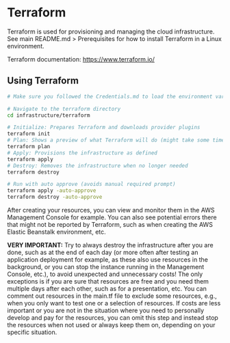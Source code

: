 # Terraform
Terraform is used for provisioning and managing the cloud infrastructure. See main README.md > Prerequisites for how to install Terraform in a Linux environment.

Terraform documentation: https://www.terraform.io/

## Using Terraform
```sh
# Make sure you followed the Credentials.md to load the environment variables in the terminal session!

# Navigate to the terraform directory
cd infrastructure/terraform

# Initialize: Prepares Terraform and downloads provider plugins
terraform init
# Plan: Shows a preview of what Terraform will do (might take some time)
terraform plan
# Apply: Provisions the infrastructure as defined
terraform apply
# Destroy: Removes the infrastructure when no longer needed
terraform destroy

# Run with auto approve (avoids manual required prompt)
terraform apply -auto-approve
terraform destroy -auto-approve
```

After creating your resources, you can view and monitor them in the AWS Management Console for example. You can also see potential errors there that might not be reported by Terraform, such as when creating the AWS Elastic Beanstalk environment, etc.

**VERY IMPORTANT:** Try to always destroy the infrastructure after you are done, such as at the end of each day (or more often after testing an application deployment for example, as these also use resources in the background, or you can stop the instance running in the Management Console, etc.), to avoid unexpected and unnecessary costs! The only exceptions is if you are sure that resources are free and you need them multiple days after each other, such as for a presentation, etc. You can comment out resources in the main.tf file to exclude some resources, e.g., when you only want to test one or a selection of resources.
If costs are less important or you are not in the situation where you need to personally develop and pay for the resources, you can omit this step and instead stop the resources when not used or always keep them on, depending on your specific situation.